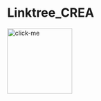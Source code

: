 # Linktree_CREA

<a href="https://crea-unsam.github.io/Linktree_CREA/" target="_blank">
<img src="https://noeliareginelli.com/wp-content/uploads/2019/06/boton-clic-aqui-300x91.png" alt="click-me" width="150px">
</a>
